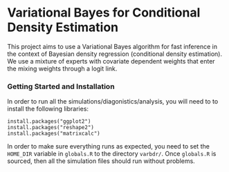 # Variational Bayes for Conditional Density Estimation

This project aims to use a Variational Bayes algorithm for fast inference in the context of Bayesian density regression (conditional density estimation). We use a mixture of experts with covariate dependent weights that enter the mixing weights through a logit link.


### Getting Started and Installation

In order to run all the simulations/diagonistics/analysis, you will need to to install the following libraries:

```
install.packages("ggplot2")
install.packages("reshape2")
install.packages("matrixcalc")
```

In order to make sure everything runs as expected, you need to set the `HOME_DIR` variable in `globals.R` to the directory `varbdr/`. Once `globals.R` is sourced, then all the simulation files should run without problems. 


